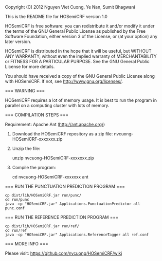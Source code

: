 Copyright (C) 2012 Nguyen Viet Cuong, Ye Nan, Sumit Bhagwani

This is the README file for HOSemiCRF version 1.0

HOSemiCRF is free software: you can redistribute it and/or modify
it under the terms of the GNU General Public License as published by
the Free Software Foundation, either version 3 of the License, or
(at your option) any later version.

HOSemiCRF is distributed in the hope that it will be useful,
but WITHOUT ANY WARRANTY; without even the implied warranty of
MERCHANTABILITY or FITNESS FOR A PARTICULAR PURPOSE. See the
GNU General Public License for more details.

You should have received a copy of the GNU General Public License
along with HOSemiCRF. If not, see <http://www.gnu.org/licenses/>.

=== WARNING ===

HOSemiCRF requires a lot of memory usage. It is best to run the program 
in parallel on a computing cluster with lots of memory.

=== COMPILATION STEPS ===

Requirement: Apache Ant (http://ant.apache.org/)

1. Download the HOSemiCRF repository as a zip file: nvcuong-HOSemiCRF-xxxxxxx.zip
2. Unzip the file:

    unzip nvcuong-HOSemiCRF-xxxxxxx.zip

3. Compile the program:

    cd nvcuong-HOSemiCRF-xxxxxxx
    ant

=== RUN THE PUNCTUATION PREDICTION PROGRAM ===

    cp dist/lib/HOSemiCRF.jar run/punc/
    cd run/punc
    java -cp "HOSemiCRF.jar" Applications.PunctuationPredictor all punc.conf
    
=== RUN THE REFERENCE PREDICTION PROGRAM ===
    
    cp dist/lib/HOSemiCRF.jar run/ref/
    cd run/ref
    java -cp "HOSemiCRF.jar" Applications.ReferenceTagger all ref.conf
    
=== MORE INFO ===

Please visit: https://github.com/nvcuong/HOSemiCRF/wiki
